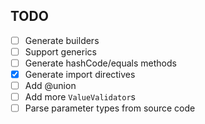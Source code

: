 ## TODO

- [ ] Generate builders
- [ ] Support generics
- [ ] Generate hashCode/equals methods
- [x] Generate import directives
- [ ] Add @union
- [ ] Add more `ValueValidator`s
- [ ] Parse parameter types from source code
